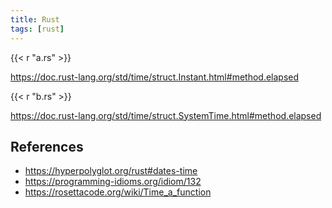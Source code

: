 ```yaml
---
title: Rust
tags: [rust]
---
```


{{< r "a.rs" >}}

<https://doc.rust-lang.org/std/time/struct.Instant.html#method.elapsed>

{{< r "b.rs" >}}

<https://doc.rust-lang.org/std/time/struct.SystemTime.html#method.elapsed>

## References

- <https://hyperpolyglot.org/rust#dates-time>
- <https://programming-idioms.org/idiom/132>
- <https://rosettacode.org/wiki/Time_a_function>
